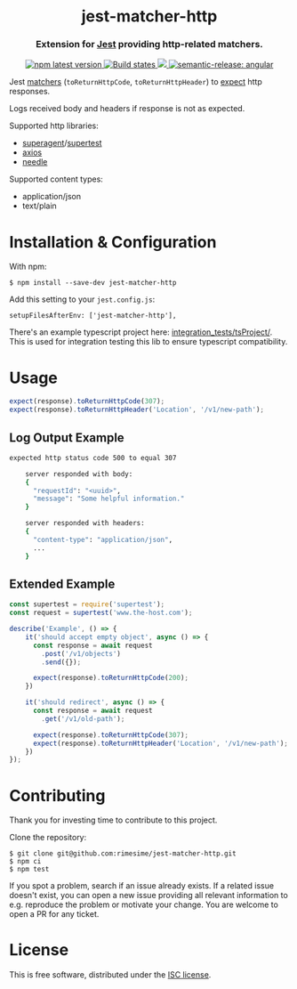 <h1 align="center" style="border-bottom: none;">jest-matcher-http</h1>
<h3 align="center">Extension for <a href="https://facebook.github.io/jest">Jest</a> providing http-related matchers.</h3>
<p align="center">
  <a href="https://www.npmjs.com/package/jest-matcher-http">
    <img alt="npm latest version" src="https://img.shields.io/npm/v/jest-matcher-http/latest.svg">
  </a>
  <a href="https://github.com/rimesime/jest-matcher-http/actions?query=workflow%3ATest+branch%3Amain">
    <img alt="Build states" src="https://github.com/rimesime/jest-matcher-http/workflows/Test/badge.svg">
  </a>
  <a href="https://codecov.io/gh/rimesime/jest-matcher-http" >
    <img src="https://codecov.io/gh/rimesime/jest-matcher-http/branch/main/graph/badge.svg?token=OY3A3BFOUG"/>
  </a>
  <a href="#badge">
    <img alt="semantic-release: angular" src="https://img.shields.io/badge/semantic--release-angular-e10079?logo=semantic-release">
  </a>
</p>


Jest [matchers](https://jestjs.io/docs/using-matchers) (`toReturnHttpCode`, `toReturnHttpHeader`) to [expect](https://jestjs.io/docs/expect) http responses.

Logs received body and headers if response is not as expected.

Supported http libraries:
- [superagent](https://www.npmjs.com/package/superagent)/[supertest](https://www.npmjs.com/package/supertest)
- [axios](https://www.npmjs.com/package/axios)
- [needle](https://www.npmjs.com/package/needle)

Supported content types:
- application/json
- text/plain

# Installation & Configuration

With npm:

```shell
$ npm install --save-dev jest-matcher-http
```

Add this setting to your `jest.config.js`:
```
setupFilesAfterEnv: ['jest-matcher-http'],
```

There's an example typescript project here: [integration_tests/tsProject/](integration_tests/tsProject/). This is used for integration testing this lib to ensure typescript compatibility.


# Usage

```javascript
expect(response).toReturnHttpCode(307);
expect(response).toReturnHttpHeader('Location', '/v1/new-path');
```

## Log Output Example
```bash
expected http status code 500 to equal 307

    server responded with body:
    {
      "requestId": "<uuid>",
      "message": "Some helpful information."
    }

    server responded with headers:
    {
      "content-type": "application/json",
      ...
    }
```

## Extended Example
```javascript
const supertest = require('supertest');
const request = supertest('www.the-host.com');

describe('Example', () => {
    it('should accept empty object', async () => {
      const response = await request
        .post('/v1/objects')
        .send({});

      expect(response).toReturnHttpCode(200);
    })

    it('should redirect', async () => {
      const response = await request
        .get('/v1/old-path');

      expect(response).toReturnHttpCode(307);
      expect(response).toReturnHttpHeader('Location', '/v1/new-path');
    })
});
```

# Contributing

Thank you for investing time to contribute to this project.

Clone the repository:
  ```shell
  $ git clone git@github.com:rimesime/jest-matcher-http.git
  $ npm ci
  $ npm test
  ```

If you spot a problem, search if an issue already exists. If a 
related issue doesn't exist, you can open a new issue providing 
all relevant information to e.g. reproduce the problem or motivate 
your change. You are welcome to open a PR for any ticket.

# License

This is free software, distributed under the [ISC license](https://opensource.org/licenses/ISC).